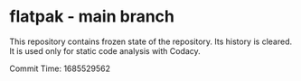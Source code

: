 # flatpak - main branch

This repository contains frozen state of the repository.
Its history is cleared. It is used only for static code
analysis with Codacy.

Commit Time: 1685529562